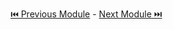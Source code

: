 
[ ⏮️ Previous Module](../3_triggering-github-actions-with-trunk-based-development/documentation.md) - [Next Module ⏭️ ](../5_working-with-environments-in-github-actions/documentation.md)
